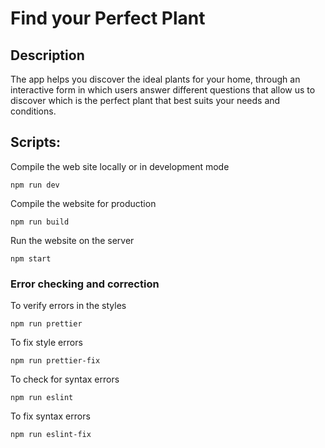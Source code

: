 # Find your Perfect Plant
## Description
The app helps you discover the ideal plants for your home, through an interactive form in which users answer different questions that allow us to discover which is the perfect plant that best suits your needs and conditions.
## Scripts:

Compile the web site locally or in development mode
```
npm run dev
```

Compile the website for production
```
npm run build
```

Run the website on the server
```
npm start
```

### Error checking and correction

To verify errors in the styles
```
npm run prettier
```

To fix style errors
```
npm run prettier-fix
```

To check for syntax errors
```
npm run eslint
```

To fix syntax errors
```
npm run eslint-fix
```